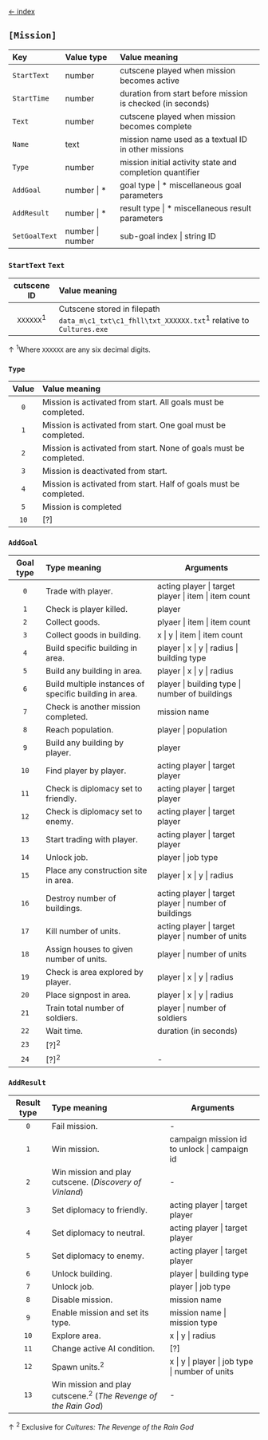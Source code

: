 [← index](../index.md)

## `[Mission]`
| Key           | Value type       | Value meaning                                              |
|:--------------|:-----------------|:-----------------------------------------------------------|
| `StartText`   | number           | cutscene played when mission becomes active                |
| `StartTime`   | number           | duration from start before mission is checked (in seconds) |
| `Text`        | number           | cutscene played when mission becomes complete              |
| `Name`        | text             | mission name used as a textual ID in other missions        |
| `Type`        | number           | mission initial activity state and completion quantifier   |
| `AddGoal`     | number \| *      | goal type \| * miscellaneous goal parameters               |
| `AddResult`   | number \| *      | result type \| * miscellaneous result parameters           |
| `SetGoalText` | number \| number | sub-goal index \| string ID                                |

### `StartText` `Text`

|     cutscene ID      | Value meaning                                                                                             |
|:--------------------:|:----------------------------------------------------------------------------------------------------------|
| `XXXXXX`<sup>1</sup> | Cutscene stored in filepath `data_m\c1_txt\c1_fhll\txt_XXXXXX.txt`<sup>1</sup> relative to `Cultures.exe` |
↑ <sup>1</sup>Where `XXXXXX` are any six decimal digits.

### `Type`

| Value | Value meaning                                                     |
|:-----:|:------------------------------------------------------------------|
|  `0`  | Mission is activated from start. All goals must be completed.     |
|  `1`  | Mission is activated from start. One goal must be completed.      |
|  `2`  | Mission is activated from start. None of goals must be completed. |
|  `3`  | Mission is deactivated from start.                                |
|  `4`  | Mission is activated from start. Half of goals must be completed. |
|  `5`  | Mission is completed                                              |
| `10`  | [?]                                                               |

### `AddGoal`

| Goal type | Type meaning                                           | Arguments                                             |
|:---------:|:-------------------------------------------------------|-------------------------------------------------------|
|    `0`    | Trade with player.                                     | acting player \| target player \| item \| item count  |
|    `1`    | Check is player killed.                                | player                                                |
|    `2`    | Collect goods.                                         | plyaer \| item \| item count                          |
|    `3`    | Collect goods in building.                             | x \| y \| item \| item count                          |
|    `4`    | Build specific building in area.                       | player \| x \| y \| radius \| building type           |
|    `5`    | Build any building in area.                            | player \| x \| y \| radius                            |
|    `6`    | Build multiple instances of specific building in area. | player \| building type \| number of buildings        |
|    `7`    | Check is another mission completed.                    | mission name                                          |
|    `8`    | Reach population.                                      | player \| population                                  |
|    `9`    | Build any building by player.                          | player                                                |
|   `10`    | Find player by player.                                 | acting player \| target player                        |
|   `11`    | Check is diplomacy set to friendly.                    | acting player \| target player                        |
|   `12`    | Check is diplomacy set to enemy.                       | acting player \| target player                        |
|   `13`    | Start trading with player.                             | acting player \| target player                        |
|   `14`    | Unlock job.                                            | player \| job type                                    |
|   `15`    | Place any construction site in area.                   | player \| x \| y \| radius                            |
|   `16`    | Destroy number of buildings.                           | acting player \| target player \| number of buildings |
|   `17`    | Kill number of units.                                  | acting player \| target player \| number of units     |
|   `18`    | Assign houses to given number of units.                | player \| number of units                             |
|   `19`    | Check is area explored by player.                      | player \| x \| y \| radius                            |
|   `20`    | Place signpost in area.                                | player \| x \| y \| radius                            |
|   `21`    | Train total number of soldiers.                        | player \| number of soldiers                          |
|   `22`    | Wait time.                                             | duration (in seconds)                                 |
|   `23`    | [?]<sup>2</sup>                                        |                                                       |
|   `24`    | [?]<sup>2</sup>                                        | -                                                     |

### `AddResult`

| Result type | Type meaning                                                               | Arguments                                       |
|:-----------:|:---------------------------------------------------------------------------|-------------------------------------------------|
|     `0`     | Fail mission.                                                              | -                                               |
|     `1`     | Win mission.                                                               | campaign mission id to unlock \| campaign id    |
|     `2`     | Win mission and play cutscene. (*Discovery of Vinland*)                    | -                                               |
|     `3`     | Set diplomacy to friendly.                                                 | acting player \| target player                  |
|     `4`     | Set diplomacy to neutral.                                                  | acting player \| target player                  |
|     `5`     | Set diplomacy to enemy.                                                    | acting player \| target player                  |
|     `6`     | Unlock building.                                                           | player \| building type                         |
|     `7`     | Unlock job.                                                                | player \| job type                              |
|     `8`     | Disable mission.                                                           | mission name                                    |
|     `9`     | Enable mission and set its type.                                           | mission name \| mission type                    |
|    `10`     | Explore area.                                                              | x \| y \| radius                                |
|    `11`     | Change active AI condition.                                                | [?]                                             |
|    `12`     | Spawn units.<sup>2</sup>                                                   | x \| y \| player \| job type \| number of units |
|    `13`     | Win mission and play cutscene.<sup>2</sup> (*The Revenge of the Rain God*) | -                                               |

↑ <sup>2</sup> Exclusive for *Cultures: The Revenge of the Rain God*